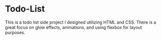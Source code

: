 # Todo-List
This is a todo list side project I designed utilizing HTML and CSS. There is a great focus on glow effects, animations, and using flexbox for layout purposes.

